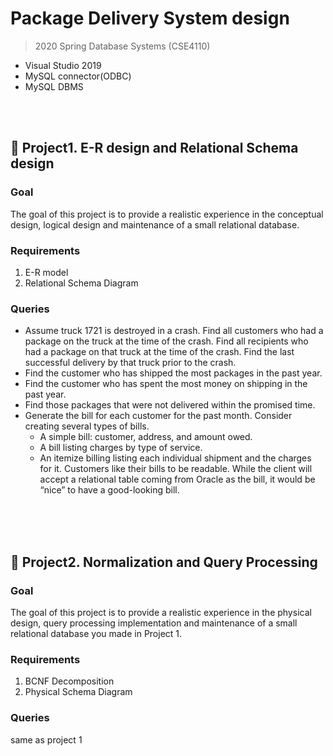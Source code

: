 # Package Delivery System design
> 2020 Spring Database Systems (CSE4110)

* Visual Studio 2019
* MySQL connector(ODBC)
* MySQL DBMS
<br/>
<br/>

## 📌 Project1. E-R design and Relational Schema design

### Goal 
The goal of this project is to provide a realistic experience in the conceptual design, logical design and maintenance of a small relational database.

### Requirements
1. E-R model
2. Relational Schema Diagram

### Queries
* Assume truck 1721 is destroyed in a crash. Find all customers who had a package on the truck at the time of the crash. Find all recipients who had a package on that truck at the time of the crash. Find the last successful delivery by that truck prior to the crash.
* Find the customer who has shipped the most packages in the past year.
* Find the customer who has spent the most money on shipping in the past year.
* Find those packages that were not delivered within the promised time.
* Generate the bill for each customer for the past month. Consider creating several types of bills.
  - A simple bill: customer, address, and amount owed.
  - A bill listing charges by type of service.
  - An itemize billing listing each individual shipment and the charges for it.
  Customers like their bills to be readable. While the client will accept a relational table coming from Oracle as the bill, it would be “nice” to have a good-looking bill.
<br/>
<br/>
<br/>

## 📌 Project2. Normalization and Query Processing

### Goal
The goal of this project is to provide a realistic experience in the physical design, query processing implementation and maintenance of a small relational database you made in Project 1.

### Requirements
1. BCNF Decomposition
2. Physical Schema Diagram

### Queries
same as project 1
